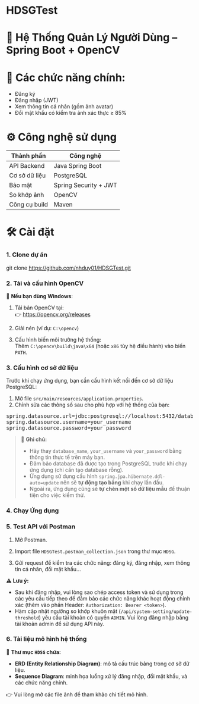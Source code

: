 
# HDSGTest

# 📸 Hệ Thống Quản Lý Người Dùng – Spring Boot + OpenCV

# 🚀 Các chức năng chính:

- Đăng ký
- Đăng nhập (JWT)
- Xem thông tin cá nhân (gồm ảnh avatar)
- Đổi mật khẩu có kiểm tra ảnh xác thực ≥ 85%

# ⚙️ Công nghệ sử dụng

| Thành phần        | Công nghệ                 |
| ----------------- | ------------------------- |
| API Backend       | Java Spring Boot          |
| Cơ sở dữ liệu     | PostgreSQL                |
| Bảo mật           | Spring Security + JWT     |
| So khớp ảnh       | OpenCV                    |
| Công cụ build     | Maven                     |



# 🛠️ Cài đặt

### 1. Clone dự án
git clone https://github.com/nhduy01/HDSGTest.git

### 2. Tải và cấu hình OpenCV

🔹 **Nếu bạn dùng Windows**:

1. Tải bản OpenCV tại:  
   👉 https://opencv.org/releases

2. Giải nén (ví dụ: `C:\opencv`)

3. Cấu hình biến môi trường hệ thống:  
   Thêm `C:\opencv\build\java\x64` (hoặc `x86` tùy hệ điều hành) vào biến `PATH`.
### 3. Cấu hình cơ sở dữ liệu

Trước khi chạy ứng dụng, bạn cần cấu hình kết nối đến cơ sở dữ liệu PostgreSQL:

1. Mở file `src/main/resources/application.properties`.
2. Chỉnh sửa các thông số sau cho phù hợp với hệ thống của bạn:
<pre>
spring.datasource.url=jdbc:postgresql://localhost:5432/database_name  
spring.datasource.username=your_username  
spring.datasource.password=your_password
</pre>

> 📝 **Ghi chú:**
> - Hãy thay `database_name`, `your_username` và `your_password` bằng thông tin thực tế trên máy bạn.
> - Đảm bảo database đã được tạo trong PostgreSQL trước khi chạy ứng dụng (chỉ cần tạo database rỗng).
> - Ứng dụng sử dụng cấu hình `spring.jpa.hibernate.ddl-auto=update` nên sẽ **tự động tạo bảng** khi chạy lần đầu.
> - Ngoài ra, ứng dụng cũng sẽ **tự chèn một số dữ liệu mẫu** để thuận tiện cho việc kiểm thử.
### 4. Chạy Ứng dụng

### 5. Test API với Postman

1. Mở Postman.

2. Import file `HDSGTest.postman_collection.json` trong thư mục `HDSG`.

3. Gửi request để kiểm tra các chức năng: đăng ký, đăng nhập, xem thông tin cá nhân, đổi mật khẩu...

⚠️ **Lưu ý:**
- Sau khi đăng nhập, vui lòng sao chép access token và sử dụng trong các yêu cầu tiếp theo để đảm bảo các chức năng khác hoạt động chính xác (thêm vào phần Header: `Authorization: Bearer <token>`).
- Hàm cập nhật ngưỡng so khớp khuôn mặt (`/api/system-setting/update-threshold`) yêu cầu tài khoản có quyền `ADMIN`. Vui lòng đăng nhập bằng tài khoản admin để sử dụng API này.

### 6. Tài liệu mô hình hệ thống

📁 **Thư mục `HDSG` chứa:**
- **ERD (Entity Relationship Diagram)**: mô tả cấu trúc bảng trong cơ sở dữ liệu.
- **Sequence Diagram**: minh họa luồng xử lý đăng nhập, đổi mật khẩu, và các chức năng chính.

👉 Vui lòng mở các file ảnh để tham khảo chi tiết mô hình.

